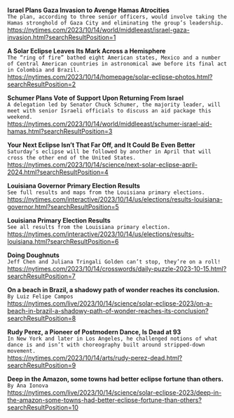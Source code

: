 **Israel Plans Gaza Invasion to Avenge Hamas Atrocities**\
`The plan, according to three senior officers, would involve taking the Hamas stronghold of Gaza City and eliminating the group’s leadership.`\
https://nytimes.com/2023/10/14/world/middleeast/israel-gaza-invasion.html?searchResultPosition=1

**A Solar Eclipse Leaves Its Mark Across a Hemisphere**\
`The “ring of fire” bathed eight American states, Mexico and a number of Central American countries in astronomical awe before its final act in Colombia and Brazil.`\
https://nytimes.com/2023/10/14/homepage/solar-eclipse-photos.html?searchResultPosition=2

**Schumer Plans Vote of Support Upon Returning From Israel**\
`A delegation led by Senator Chuck Schumer, the majority leader, will meet with senior Israeli officials to discuss an aid package this weekend.`\
https://nytimes.com/2023/10/14/world/middleeast/schumer-israel-aid-hamas.html?searchResultPosition=3

**Your Next Eclipse Isn’t That Far Off, and It Could Be Even Better**\
`Saturday’s eclipse will be followed by another in April that will cross the other end of the United States.`\
https://nytimes.com/2023/10/14/science/next-solar-eclipse-april-2024.html?searchResultPosition=4

**Louisiana Governor Primary Election Results**\
`See full results and maps from the Louisiana primary elections.`\
https://nytimes.com/interactive/2023/10/14/us/elections/results-louisiana-governor.html?searchResultPosition=5

**Louisiana Primary Election Results**\
`See all results from the Louisiana primary election.`\
https://nytimes.com/interactive/2023/10/14/us/elections/results-louisiana.html?searchResultPosition=6

**Doing Doughnuts**\
`Jeff Chen and Juliana Tringali Golden can’t stop, they’re on a roll!`\
https://nytimes.com/2023/10/14/crosswords/daily-puzzle-2023-10-15.html?searchResultPosition=7

**On a beach in Brazil, a shadowy path of wonder reaches its conclusion.**\
`By Luiz Felipe Campos`\
https://nytimes.com/live/2023/10/14/science/solar-eclipse-2023/on-a-beach-in-brazil-a-shadowy-path-of-wonder-reaches-its-conclusion?searchResultPosition=8

**Rudy Perez, a Pioneer of Postmodern Dance, Is Dead at 93**\
`In New York and later in Los Angeles, he challenged notions of what dance is and isn’t with choreography built around stripped-down movement.`\
https://nytimes.com/2023/10/14/arts/rudy-perez-dead.html?searchResultPosition=9

**Deep in the Amazon, some towns had better eclipse fortune than others.**\
`By Ana Ionova`\
https://nytimes.com/live/2023/10/14/science/solar-eclipse-2023/deep-in-the-amazon-some-towns-had-better-eclipse-fortune-than-others?searchResultPosition=10

